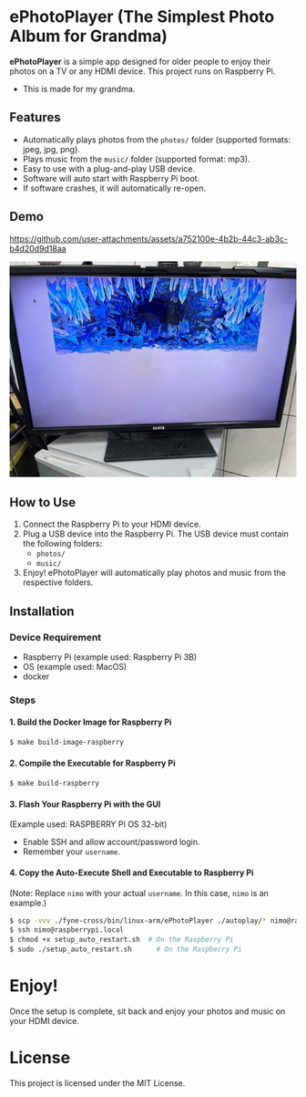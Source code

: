 # ePhotoPlayer (The Simplest Photo Album for Grandma)

**ePhotoPlayer** is a simple app designed for older people to enjoy their photos on a TV or any HDMI device. This project runs on Raspberry Pi.
- This is made for my grandma.

## Features
- Automatically plays photos from the `photos/` folder (supported formats: jpeg, jpg, png).
- Plays music from the `music/` folder (supported format: mp3).
- Easy to use with a plug-and-play USB device.
- Software will auto start with Raspberry Pi boot.
- If software crashes, it will automatically re-open.

## Demo

https://github.com/user-attachments/assets/a752100e-4b2b-44c3-ab3c-b4d20d9d18aa

![demo01](./demo-resource/IMG_01.jpeg)



## How to Use
1. Connect the Raspberry Pi to your HDMI device.
2. Plug a USB device into the Raspberry Pi. The USB device must contain the following folders:
   - `photos/`
   - `music/`
3. Enjoy! ePhotoPlayer will automatically play photos and music from the respective folders.

## Installation

### Device Requirement
- Raspberry Pi (example used: Raspberry Pi 3B)
- OS (example used: MacOS)
- docker

### Steps

#### 1. Build the Docker Image for Raspberry Pi
```bash
$ make build-image-raspberry
```


#### 2. Compile the Executable for Raspberry Pi
```bash
$ make build-raspberry
```

#### 3. Flash Your Raspberry Pi with the GUI
(Example used: RASPBERRY PI OS 32-bit)
- Enable SSH and allow account/password login.
- Remember your `username`.

#### 4. Copy the Auto-Execute Shell and Executable to Raspberry Pi
(Note: Replace `nimo` with your actual `username`. In this case, `nimo` is an example.)
```bash
$ scp -vvv ./fyne-cross/bin/linux-arm/ePhotoPlayer ./autoplay/* nimo@raspberrypi.local:/home/nimo
$ ssh nimo@raspberrypi.local
$ chmod +x setup_auto_restart.sh  # On the Raspberry Pi
$ sudo ./setup_auto_restart.sh      # On the Raspberry Pi
```

# Enjoy!
Once the setup is complete, sit back and enjoy your photos and music on your HDMI device.

# License
This project is licensed under the MIT License.
